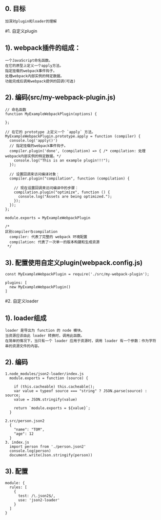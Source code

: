 ## 0. 目标
    加深对plugin和loader的理解
    
#1. 自定义plugin
## 1). webpack插件的组成：
    一个JavaScript命名函数。
    在它的原型上定义一个apply方法。
    指定挂载的webpack事件钩子。
    处理webpack内部实例的特定数据。
    功能完成后调用webpack提供的回调(可选)
    
## 2). 编码(src/my-webpack-plugin.js)
    // 命名函数
    function MyExampleWebpackPlugin(options) {
    
    };
    
    // 在它的 prototype 上定义一个 `apply` 方法。
    MyExampleWebpackPlugin.prototype.apply = function (compiler) {
      console.log('apply()')
      // 指定挂载的webpack事件钩子。
      compiler.plugin('done', (compilation) => { /* compilation: 处理webpack内部实例的特定数据。*/
        console.log("This is an example plugin!!!");
      });
    
      // 设置回调来访问编译对象：
      compiler.plugin("compilation", function (compilation) {
    
        // 现在设置回调来访问编译中的步骤：
        compilation.plugin("optimize", function () {
          console.log("Assets are being optimized.");
        });
      });
    };
    
    module.exports = MyExampleWebpackPlugin
    
    /*
    区别compiler与compilation
      compiler: 代表了完整的 webpack 环境配置
      compilation: 代表了一次单一的版本构建和生成资源
     */
## 3). 配置使用自定义plugin(webpack.config.js)     
    const MyExampleWebpackPlugin = require('./src/my-webpack-plugin');
    
    plugins: [
      new MyExampleWebpackPlugin()
    ]
    
#2. 自定义loader
## 1). loader组成
    loader 是导出为 function 的 node 模块。
    当资源应该由此 loader 转换时，调用此函数。
    在简单的情况下，当只有一个 loader 应用于资源时，调用 loader 有一个参数：作为字符串的资源文件的内容。

## 2). 编码
    1.node_modules/json2-loader/index.js
      module.exports = function (source) {
      
        if (this.cacheable) this.cacheable();
        var value = typeof source === "string" ? JSON.parse(source) : source;
        value = JSON.stringify(value)
      
        return `module.exports = ${value}`;
      }
    
    2.src/person.json2
      {
        "name": "TOM",
        "age": 12
      }
    3. index.js
      import person from './person.json2'
      console.log(person)
      document.write(Json.stringify(person))

## 3). 配置
    module: {
      rules: [
        {
          test: /\.json2$/,
          use: 'json2-loader'
        }
      ]
    }
